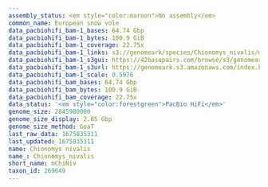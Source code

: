 ```yaml
---
assembly_status: <em style="color:maroon">No assembly</em>
common_name: European snow vole
data_pacbiohifi_bam-1_bases: 64.74 Gbp
data_pacbiohifi_bam-1_bytes: 100.9 GiB
data_pacbiohifi_bam-1_coverage: 22.75x
data_pacbiohifi_bam-1_links: s3://genomeark/species/Chionomys_nivalis/mChiNiv1/genomic_data/pacbio_hifi/<br>
data_pacbiohifi_bam-1_s3gui: https://42basepairs.com/browse/s3/genomeark/species/Chionomys_nivalis/mChiNiv1/genomic_data/pacbio_hifi/
data_pacbiohifi_bam-1_s3url: https://genomeark.s3.amazonaws.com/index.html?prefix=species/Chionomys_nivalis/mChiNiv1/genomic_data/pacbio_hifi/
data_pacbiohifi_bam-1_scale: 0.5976
data_pacbiohifi_bam_bases: 64.74 Gbp
data_pacbiohifi_bam_bytes: 100.9 GiB
data_pacbiohifi_bam_coverage: 22.75x
data_status: '<em style="color:forestgreen">PacBio HiFi</em>'
genome_size: 2845980000
genome_size_display: 2.85 Gbp
genome_size_method: GoaT
last_raw_data: 1675835311
last_updated: 1675835311
name: Chionomys nivalis
name_: Chionomys_nivalis
short_name: mChiNiv
taxon_id: 269649
---
```

